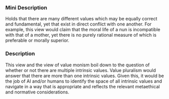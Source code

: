 ### Mini Description

Holds that there are many different values which may be equally correct and fundamental, yet that exist in direct conflict with one another. For example, this view would claim that  the moral life of a nun is incompatible with that of a mother, yet there is no purely rational measure of which is preferable or morally superior.

### Description

This view and the view of value monism boil down to the question of whether or not there are multiple intrinsic values. Value pluralism would answer that there are more than one intrinsic values. Given this, it would be the job of AI and/or humans to identify the space of all intrinsic values and navigate in a way that is appropriate and reflects the relevant metaethical and normative considerations.
